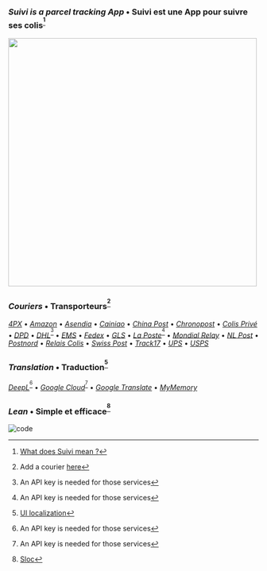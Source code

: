 ### _Suivi is a parcel tracking App_ • Suivi est une App pour suivre ses colis<sup>[^1]</sup>
[<img src="https://i.imgur.com/VOngj2e.jpeg" width="500">](https://i.imgur.com/v6LZNJ3.jpeg)

### _Couriers_ • Transporteurs<sup>[^2]</sup>
[_4PX_](http://en.4px.com/) 
• [_Amazon_](https://www.amazon.fr/) 
• [_Asendia_](https://www.asendia.fr/) 
• [_Cainiao_](https://global.cainiao.com/) 
• [_China Post_](http://yjcx.ems.com.cn/qps/english/yjcx) 
• [_Chronopost_](https://www.chronopost.fr/) 
• [_Colis Privé_](https://www.colisprive.fr/) 
• [_DPD_](https://www.dpd.com/) 
• [_DHL_](https://developer.dhl.com/)<sup>[^api]</sup> 
• [_EMS_](https://www.ems.post/en/global-network/tracking/) 
• [_Fedex_](https://www.fedex.com/) 
• [_GLS_](https://gls-group.eu/) 
• [_La Poste_](https://developer.laposte.fr/)<sup>[^api]</sup> 
• [_Mondial Relay_](https://www.mondialrelay.fr/) 
• [_NL Post_](https://postnl.post/) 
• [_Postnord_](https://postnord.se/) 
• [_Relais Colis_](https://www.relaiscolis.com/) 
• [_Swiss Post_](https://www.post.ch/) 
• [_Track17_](https://www.17track.net/) 
• [_UPS_](https://www.ups.com/) 
• [_USPS_](https://www.usps.com/)

### _Translation_ • Traduction<sup>[^3]</sup>
[_DeepL_](https://www.deepl.com/en/docs-api/)<sup>[^api]</sup> 
• [_Google Cloud_](https://cloud.google.com/translate)<sup>[^api]</sup> 
• [_Google Translate_](https://github.com/ssut/py-googletrans) 
• [_MyMemory_](https://mymemory.translated.net/doc/spec.php)

### _Lean_ • Simple et efficace<sup>[^4]</sup>
![code](https://sloc.xyz/github/sebdelsol/suivi?category=code) 

[^1]: [What does Suivi mean ?](https://www.linguee.com/english-french/search?source=auto&query=suivi)
[^2]: Add a courier [here](couriers)
[^3]: [UI localization](windows/localization.py)
[^4]: [Sloc](https://api.codetabs.com/v1/loc/?github=sebdelsol/suivi)
[^api]: An API key is needed for those services
